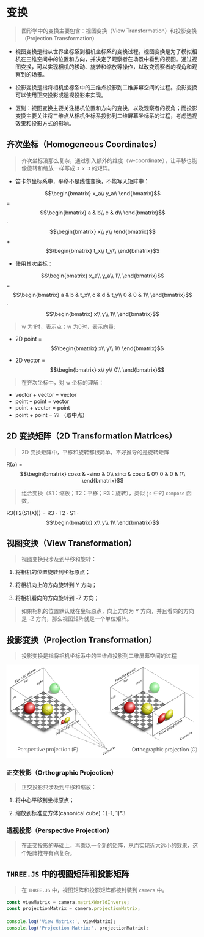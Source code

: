 # 变换

> 图形学中的变换主要包含：视图变换（View Transformation）和投影变换（Projection Transformation）

  * 视图变换是指从世界坐标系到相机坐标系的变换过程。视图变换是为了模拟相机在三维空间中的位置和方向，并决定了观察者在场景中看到的视图。通过视图变换，可以实现相机的移动、旋转和缩放等操作，以改变观察者的视角和观察到的场景。

  * 投影变换是指将相机坐标系中的三维点投影到二维屏幕空间的过程。投影变换可以使用正交投影或透视投影来实现。

  * 区别：视图变换主要关注相机位置和方向的变换，以及观察者的视角；而投影变换主要关注将三维点从相机坐标系投影到二维屏幕坐标系的过程，考虑透视效果和投影方式的影响。

## 齐次坐标（Homogeneous Coordinates）

> 齐次坐标没那么复杂，通过引入额外的维度（w-coordinate），让平移也能像旋转和缩放一样写成 `3 x 3` 的矩阵。

  * 笛卡尔坐标系中，平移不是线性变换，不能写入矩阵中：

  $$\begin{bmatrix}
  x_a\\
  y_a\\
  \end{bmatrix}$$ = $$\begin{bmatrix}
  a & b\\
  c & d\\
  \end{bmatrix}$$ · $$\begin{bmatrix}
  x\\
  y\\
  \end{bmatrix}$$ + $$\begin{bmatrix}
  t_x\\
  t_y\\
  \end{bmatrix}$$

  * 使用其次坐标：

  $$\begin{bmatrix}
  x_a\\
  y_a\\
  1\\
  \end{bmatrix}$$ = $$\begin{bmatrix}
  a & b & t_x\\
  c & d & t_y\\
  0 & 0 & 1\\
  \end{bmatrix}$$ · $$\begin{bmatrix}
  x\\
  y\\
  1\\
  \end{bmatrix}$$

> w 为1时，表示点；w 为0时，表示向量:

  * 2D point = $$\begin{bmatrix}
  x\\
  y\\
  1\\
  \end{bmatrix}$$

  * 2D vector = $$\begin{bmatrix}
  x\\
  y\\
  0\\
  \end{bmatrix}$$

> 在齐次坐标中，对 w 坐标的理解：

  * vector + vector = vector
  * point – point = vector
  * point + vector = point
  * point + point = ?? （取中点）

## 2D 变换矩阵（2D Transformation Matrices）

> 2D 变换矩阵中，平移和旋转都很简单，不好推导的是旋转矩阵

R(α) = $$\begin{bmatrix}
cosα & -sinα & 0\\
sinα & cosα & 0\\
0 & 0 & 1\\
\end{bmatrix}$$

> 组合变换（S1：缩放；T2：平移；R3：旋转），类似 `js` 中的 `compose` 函数。

R3(T2(S1(X))) = R3 · T2 · S1 · $$\begin{bmatrix}
x\\
y\\
1\\
\end{bmatrix}$$

## 视图变换（View Transformation）

> 视图变换只涉及到平移和旋转：

  1. 将相机的位置旋转到坐标原点；

  2. 将相机向上的方向旋转到 Y 方向；

  3. 将相机看向的方向旋转到 -Z 方向；

> 如果相机的位置默认就在坐标原点，向上方向为 Y 方向，并且看向的方向是 -Z 方向，那么视图矩阵就是一个单位矩阵。

## 投影变换（Projection Transformation）

> 投影变换是指将相机坐标系中的三维点投影到二维屏幕空间的过程

![z-buffer code](../../../imgs/projection.png)

### 正交投影（Orthographic Projection）

> 正交投影只涉及到平移和缩放：

  1. 将中心平移到坐标原点；

  2. 缩放到标准立方体(canonical cube)：[-1, 1]^3

### 透视投影（Perspective Projection）

> 在正交投影的基础上，再乘以一个新的矩阵，从而实现近大远小的效果，这个矩阵推导有点复杂。

## `THREE.JS` 中的视图矩阵和投影矩阵

> 在 `THREE.JS` 中，视图矩阵和投影矩阵都被封装到 `camera` 中。

```js
const viewMatrix = camera.matrixWorldInverse;
const projectionMatrix = camera.projectionMatrix;

console.log('View Matrix:', viewMatrix);
console.log('Projection Matrix:', projectionMatrix);
```

